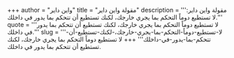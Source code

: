 +++
author = "واين داير"
title = "مقولة واين داير"
description = '''مقولة واين داير: لا تستطيع دوماً التحكم بما يجري خارجك، لكنك تستطيع أن تتحكم بما يدور في داخلك.'''
quote = '''لا تستطيع دوماً التحكم بما يجري خارجك، لكنك تستطيع أن تتحكم بما يدور في داخلك.'''
slug = '''لا-تستطيع-دوماً-التحكم-بما-يجري-خارجك،-لكنك-تستطيع-أن-تتحكم-بما-يدور-في-داخلك'''
+++
لا تستطيع دوماً التحكم بما يجري خارجك، لكنك تستطيع أن تتحكم بما يدور في داخلك.
